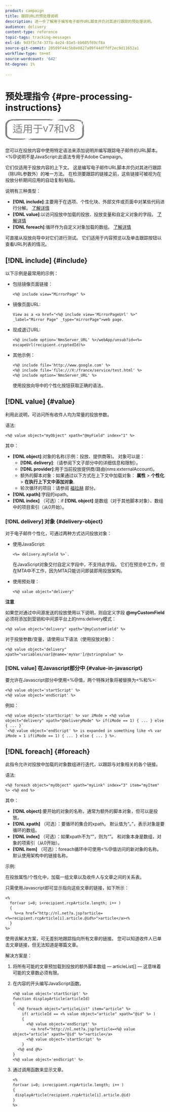 ```yaml
---
product: campaign
title: 跟踪URL的预处理说明
description: 进一步了解用于编写电子邮件URL脚本并仍对其进行跟踪的预处理说明。
audience: delivery
content-type: reference
topic-tags: tracking-messages
exl-id: 9d3f5c74-377a-4e24-81e5-bb605f69cf8a
source-git-commit: 20509f44c5b8e0827a09f44dffdf2ec9d11652a1
workflow-type: tm+mt
source-wordcount: '642'
ht-degree: 1%

---
```


# 预处理指令 {#pre-processing-instructions}

![](../../assets/common.svg)

您可以在投放内容中使用特定语法来添加说明并编写跟踪电子邮件的URL脚本。 &lt;%@说明不是JavaScript:此语法专用于Adobe Campaign。

它们仅适用于投放内容的上下文。 这是编写电子邮件URL脚本并仍对其进行跟踪（除URL参数外）的唯一方法。 在检测要跟踪的链接之前，这些链接可被视为在投放分析期间应用的自动复制/粘贴。

说明有三种类型：

* **[!DNL include]**:主要用于在选项、个性化块、外部文件或页面中对某些代码进行分解。 [了解详情](#include)
* **[!DNL value]**:以访问投放中加载的投放、投放变量和自定义对象的字段。 [了解详情](#value)
* **[!DNL foreach]**:循环作为自定义对象加载的数组。 [了解详情](#foreach)

可直接从投放向导中对它们进行测试。 它们适用于内容预览以及单击跟踪按钮以查看URL列表的情况。

## [!DNL include] {#include}

以下示例是最常用的示例：

* 包括镜像页面链接：

   ```
   <%@ include view="MirrorPage" %>  
   ```

* 镜像页面URL:

   ```
   View as a <a href="<%@ include view='MirrorPageUrl' %>" _label="Mirror Page" _type="mirrorPage">web page.
   ```

* 现成退订URL:

   ```
   <%@ include option='NmsServer_URL' %>/webApp/unsub?id=<%= escapeUrl(recipient.cryptedId)%>
   ```

* 其他示例：

   ```
   <%@ include file='http://www.google.com' %>
   <%@ include file='file:///X:/france/service/test.html' %>
   <%@ include option='NmsServer_URL' %>
   ```

   使用投放向导中的个性化按钮获取正确的语法。

## [!DNL value] {#value}

利用此说明，可访问所有收件人均为常量的投放参数。

语法:

```
<%@ value object="myObject" xpath="@myField" index="1" %>
```

其中：

* **[!DNL object]**:对象的名称(示例：投放、提供商等)。
对象可以是：
   * **[!DNL delivery]**:（请参阅下文子部分中的详细信息和限制）。
   * **[!DNL provider]**:用于当前投放提供商/路由(nms:externalAccount)。
   * 额外的脚本对象：如果通过以下方式在上下文中加载对象： **属性** > **个性化** > **在执行上下文中添加对象**.
   * 轮次循环的项目：请参阅 [福拉赫](#foreach) 部分。
* **[!DNL xpath]**:字段的xpath。
* **[!DNL index]** （可选）：if **[!DNL object]** 是数组（对于其他脚本对象）、数组中的项目索引（从0开始）。

### [!DNL delivery] 对象 {#delivery-object}

对于电子邮件个性化，可通过两种方式访问投放对象：

* 使用JavaScript:

   ```
   <%= delivery.myField %>`.
   ```

   在JavaScript对象交付自定义字段中，不支持此字段。 它们在预览中工作，但在MTA中不工作，因为MTA只能访问即装即用投放架构。

* 使用预处理：

   ```
   <%@ value object="delivery"
   ```


**注意**

如果您对通过中间源发送的投放使用以下说明，则自定义字段 **@myCustomField** 必须将添加到营销和中间源平台上的nms:delivery模式：

```
<%@ value object="delivery" xpath="@myCustomField" %>
```

对于投放参数/变量，请使用以下语法（使用投放对象）：

```
<%@ value object="delivery" xpath="variables/var[@name='myVar']/@stringValue" %>
```

### [!DNL value] 在Javascript部分中 {#value-in-javascript}

要允许在Javascript部分中使用&lt;%@值，两个特殊对象将被替换为&lt;%和%>:

```
<%@ value object='startScript' %>
<%@ value object='endScript' %>
```

例如：

```
<%@ value object='startScript' %> var iMode = <%@ value object="delivery" xpath="@deliveryMode" %> if(iMode == 1) { ... } else { ... }`
`<%@ value object='endScript' %> is expanded in something like <% var iMode = 1 if(iMode == 1) { ... } else { ... } %>.
```

## [!DNL foreach] {#foreach}

此指令允许对投放中加载的对象数组进行迭代，以跟踪与对象相关的各个链接。

语法:

```
<%@ foreach object="myObject" xpath="myLink" index="3" item="myItem" %> <%@ end %>
```

其中：

* **[!DNL object]**:要开始的对象的名称，通常为额外的脚本对象，但可以是投放。
* **[!DNL xpath]** （可选）：要循环的集合的xpath。 默认值为“。”，表示对象是要循环的数组。
* **[!DNL index]** （可选）：如果xpath不为“”，则为“”。 和对象本身是数组，对象的项索引（从0开始）。
* **[!DNL item]** （可选）：foreach循环中可使用&lt;%@值访问的新对象的名称。 默认使用架构中的链接名称。

示例:

在投放属性/个性化中，加载一组文章以及收件人与文章之间的关系表。

只需使用Javascript即可显示指向这些文章的链接，如下所示：

```
<%
  for(var i=0; i<recipient.rcpArticle.length; i++ )
  {
    %><a href="http://nl.net?a.jsp?article=<%=recipient.rcpArticle[i].article.@id%>">article</a><%
  }
%>
```

使用该解决方案，可无差别地跟踪指向所有文章的链接。 您可以知道收件人已单击文章链接，但无法知道是哪篇文章。

解决方案是：

1. 将所有可能的文章预加载到投放的额外脚本数组 — articleList[]  — 这意味着可能的文章数必须有限。
1. 在内容的开头编写JavaScript函数。

   ```
   <%@ value object='startScript' %>
   function displayArticle(articleId)
   {
     <%@ foreach object="articleList" item="article" %>
       if( articleId == <% value object="article" xpath="@id" %> ) 
       {
         <%@ value object='endScript' %>
           <a href="http://nl.net?a.jsp?article=<%@ value object="article" xpath="@id" %>">article</a>
         <%@ value object='startScript' %>
       } 
     <%@ end @%>
   }
   <%@ value object='endScript' %>
   ```

1. 通过调用函数来显示文章。

   ```
   <%
   for(var i=0; i<recipient.rcpArticle.length; i++ )
   {
    displayArticle(recipient.rcpArticle[i].article.@id)
   }
   %>
   ```

